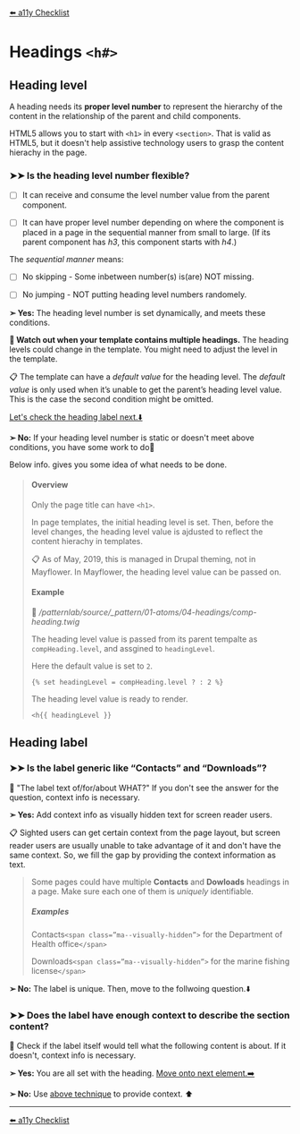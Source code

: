 [⬅️ a11y Checklist](a11y-checklist.md)

# Headings `<h#>`

## Heading level

A heading needs its **proper level number** to represent the hierarchy of the content in the relationship of the parent and child components.

HTML5 allows you to start with `<h1>` in every `<section>`. That is valid as HTML5, but it doesn't help assistive technology users to grasp the content hierachy in the page.

### ➤➤ Is the heading level number flexible?

- [ ] It can receive and consume the level number value from the parent component.

- [ ] It can have proper level number depending on where the component is placed in a page in the sequential manner from small to large. (If its parent component has *h3*, this component starts with *h4*.)

The *sequential manner* means:

- [ ] No skipping - Some inbetween number(s) is(are) NOT missing.

- [ ] No jumping - NOT putting heading level numbers randomely.

<!--
- [ ] No backword - Numbers does NOT go down from large to small.
-->

**➣ Yes:** The heading level number is set dynamically, and meets these conditions.

**🛑 Watch out when your template contains multiple headings.** The heading levels could change in the template. You might need to adjust the level in the template.


📋 The template can have a *default value* for the heading level. The *default value* is only used when it’s unable to get the parent’s heading level value. This is the case the second condition might be omitted.

[Let's check the heading label next.⬇️](#heading-label)

**➢ No:** If your heading level number is static or doesn't meet above conditions, you have some work to do💪

Below info. gives you some idea of what needs to be done.

> #### Overview
>
> Only the page title can have `<h1>`.
>
> In page templates, the initial heading level is set. Then, before the level changes, the heading level value is ajdusted to reflect the content hierachy in templates.
>
> 📋 As of May, 2019, this is managed in Drupal theming, not in Mayflower.  In Mayflower, the heading level value can be passed on.
>
> #### Example
>
> 📄 */patternlab/source/_pattern/01-atoms/04-headings/comp-heading.twig*
>
> The heading level value is passed from its parent tempalte as `compHeading.level`, and assgined to `headingLevel`.
>
> Here the default value is set to `2`.
> 
> ```{% set headingLevel = compHeading.level ? : 2 %}```
>
> The heading level value is ready to render.
>
> ```<h{{ headingLevel }}```
>


<a name="heading-label"></a>
## Heading label

### ➤➤ Is the label generic like “Contacts” and “Downloads”?

🤔 "The label text of/for/about WHAT?" If you don't see the answer for the question, context info is necessary.

<a name="context"></a>
**➣ Yes:** Add context info as visually hidden text for screen reader users.

📋 Sighted users can get certain context from the page layout, but screen reader users are usually unable to take advantage of it and don't have the same context. So, we fill the gap by providing the context information as text.

> Some pages could have multiple **Contacts** and **Dowloads** headings in a page. Make sure each one of them is *uniquely* identifiable.
> 
> ##### Examples
> Contacts`<span class=”ma--visually-hidden”>` for the Department of Health office`</span>`
>
> Downloads`<span class=”ma--visually-hidden”>`	 for the marine fishing license`</span>`

**➢ No:** The label is unique. Then, move to the follwoing question.⬇️

### ➤➤ Does the label have enough context to describe the section content?

🤔 Check if the label itself would tell what the following content is about. If it doesn't, context info is necessary.

**➣ Yes:** You are all set with the heading. [Move onto next element.➡️](a11y-checklist.md)

**➢ No:** Use [above technique](#context) to provide context. ⬆️

---
[⬅️ a11y Checklist](a11y-checklist.md)